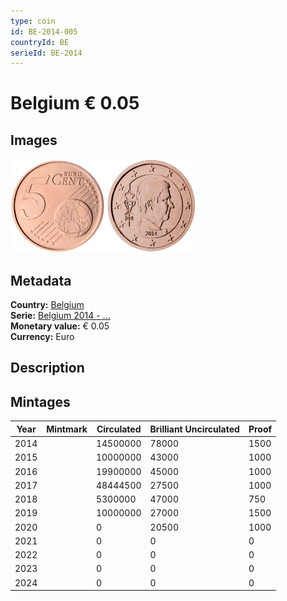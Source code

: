 ```yaml
---
type: coin
id: BE-2014-005
countryId: BE
serieId: BE-2014
---
```


# Belgium € 0.05

## Images

<img src="../../../Images/common-2007-005.webp" height="150" alt="Front image"><img src="Images/belgium-2014-005.webp" height="150" alt="Back image">

## Metadata

**Country:** [Belgium](../index.md)\
**Serie:** [Belgium 2014 - ...](index.md)\
**Monetary value:** € 0.05\
**Currency:** Euro

## Description

## Mintages

| Year | Mintmark | Circulated | Brilliant Uncirculated | Proof |
| ---- | -------- | ---------- | ---------------------- | ----- |
| 2014 |          | 14500000   | 78000                  | 1500  |
| 2015 |          | 10000000   | 43000                  | 1000  |
| 2016 |          | 19900000   | 45000                  | 1000  |
| 2017 |          | 48444500   | 27500                  | 1000  |
| 2018 |          | 5300000    | 47000                  | 750   |
| 2019 |          | 10000000   | 27000                  | 1500  |
| 2020 |          | 0          | 20500                  | 1000  |
| 2021 |          | 0          | 0                      | 0     |
| 2022 |          | 0          | 0                      | 0     |
| 2023 |          | 0          | 0                      | 0     |
| 2024 |          | 0          | 0                      | 0     |
